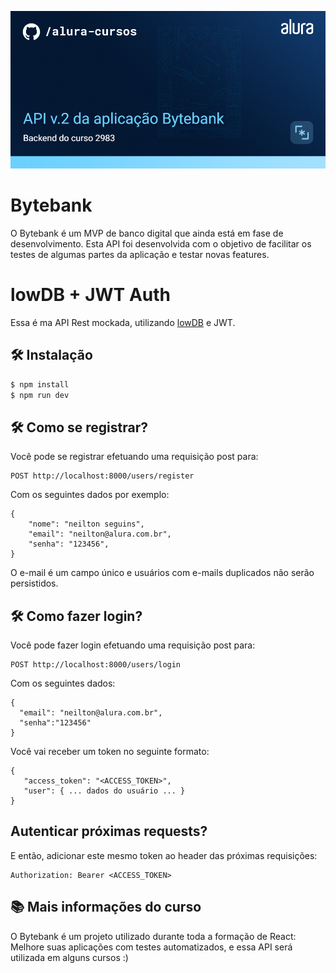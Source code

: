 ![React: Avançando em seus testes end to end com Cypress](thumb.png)

# Bytebank

O Bytebank é um MVP de banco digital que ainda está em fase de desenvolvimento. Esta API foi desenvolvida com o objetivo de facilitar os testes de algumas partes da aplicação e testar novas features. 

# lowDB + JWT Auth

Essa é ma API Rest mockada, utilizando [lowDB](https://github.com/typicode/lowdb) e JWT.

## 🛠️ Instalação

```bash
$ npm install
$ npm run dev
```

## 🛠️ Como se registrar?

Você pode se registrar efetuando uma requisição post para:

```
POST http://localhost:8000/users/register
```

Com os seguintes dados por exemplo:

```
{
    "nome": "neilton seguins",
    "email": "neilton@alura.com.br",
    "senha": "123456",
}
```

O e-mail é um campo único e usuários com e-mails duplicados não serão persistidos.

## 🛠️ Como fazer login?

Você pode fazer login efetuando uma requisição post para:

```
POST http://localhost:8000/users/login
```

Com os seguintes dados:

```
{
  "email": "neilton@alura.com.br",
  "senha":"123456"
}
```

Você vai receber um token no seguinte formato:

```
{
   "access_token": "<ACCESS_TOKEN>",
   "user": { ... dados do usuário ... }
}
```

## Autenticar próximas requests?

E então, adicionar este mesmo token ao header das próximas requisições:

```
Authorization: Bearer <ACCESS_TOKEN>
```

## 📚 Mais informações do curso

O Bytebank é um projeto utilizado durante toda a formação de React: Melhore suas aplicações com testes automatizados, e essa API será utilizada em alguns cursos :)
